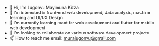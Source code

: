 - 👋 Hi, I’m Lugonvu Mayimuna Kizza  
- 👀 I’m interested in front-end web development, data analysis, machine learning and UI/UX Design
- 🌱 I’m currently learning react for web development and flutter for mobile web development
- 💞️ I’m looking to collaborate on  various software development projects
- 📫 How to reach me  email: munalugonvu@gmail.com

<!---
MunaLugonvu/MunaLugonvu is a ✨ special ✨ repository because its `README.md` (this file) appears on your GitHub profile.
You can click the Preview link to take a look at your changes.
--->
